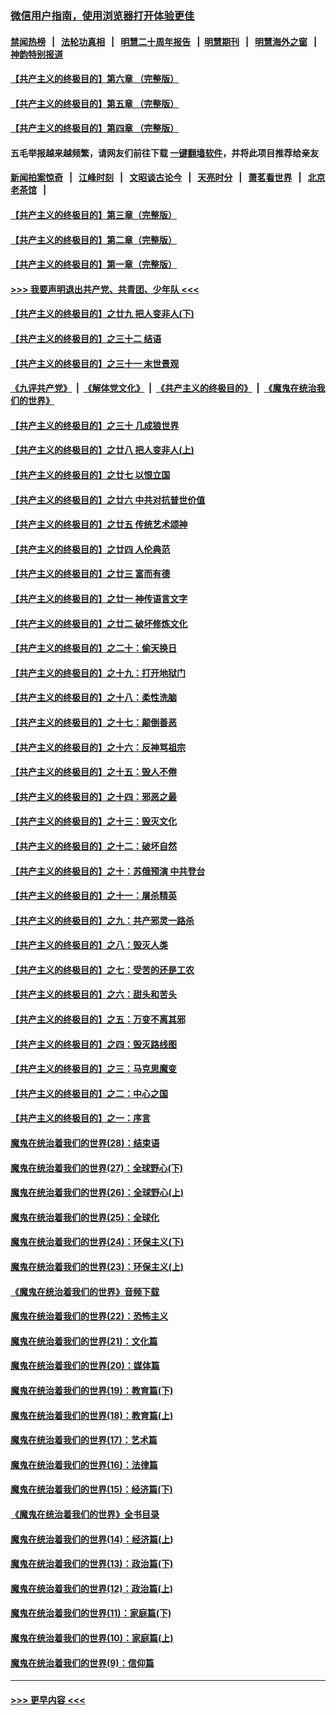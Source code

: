 ### [微信用户指南，使用浏览器打开体验更佳](https://github.com/gfw-breaker/banned-news1/blob/master/indexes/wechat-guide.md?t=0)
#### [禁闻热榜](热点新闻.md?t=0)  &nbsp;&nbsp;|&nbsp;&nbsp; [法轮功真相](https://github.com/gfw-breaker/truth/blob/master/README.md?t=0) &nbsp;&nbsp;|&nbsp;&nbsp; [明慧二十周年报告](https://github.com/gfw-breaker/mh-reports/blob/master/README.md?t=0) &nbsp;&nbsp;|&nbsp;&nbsp;[明慧期刊](https://github.com/gfw-breaker/mh-qikan) &nbsp;&nbsp;|&nbsp;&nbsp; [明慧海外之窗](https://github.com/gfw-breaker/mh-news/blob/master/README.md?t=0) &nbsp;&nbsp;|&nbsp;&nbsp; [神韵特别报道](https://github.com/gfw-breaker/mh-news/blob/master/shenyun.md?t=0)
#### [【共产主义的终极目的】第六章 （完整版）](../pages/nsc422/n11428913.md?t=02051011) 
#### [【共产主义的终极目的】第五章 （完整版）](../pages/nsc422/n11428912.md?t=02051011) 
#### [【共产主义的终极目的】第四章 （完整版）](../pages/nsc422/n11428907.md?t=02051011) 
#### 五毛举报越来越频繁，请网友们前往下载 [一键翻墙软件](https://github.com/gfw-breaker/ssr-accounts)，并将此项目推荐给亲友
#### [新闻拍案惊奇](https://github.com/gfw-breaker/banned-news1/blob/master/pages/link4.md) &nbsp;&nbsp;|&nbsp;&nbsp; [江峰时刻](https://github.com/gfw-breaker/banned-news1/blob/master/pages/link4.md) &nbsp;&nbsp;|&nbsp;&nbsp; [文昭谈古论今](https://github.com/gfw-breaker/banned-news1/blob/master/pages/link4.md) &nbsp;&nbsp;|&nbsp;&nbsp; [天亮时分](https://github.com/gfw-breaker/banned-news1/blob/master/pages/link4.md) &nbsp;&nbsp;|&nbsp;&nbsp; [萧茗看世界](https://github.com/gfw-breaker/banned-news1/blob/master/pages/link4.md) &nbsp;&nbsp;|&nbsp;&nbsp; [北京老茶馆](https://github.com/gfw-breaker/banned-news1/blob/master/pages/link4.md) &nbsp;&nbsp;|&nbsp;&nbsp; 
#### [【共产主义的终极目的】第三章（完整版）](../pages/nsc422/n11428848.md?t=02051011) 
#### [【共产主义的终极目的】第二章（完整版）](../pages/nsc422/n11428831.md?t=02051011) 
#### [【共产主义的终极目的】第一章（完整版）](../pages/nsc422/n11417651.md?t=02051011) 
#### [>>> 我要声明退出共产党、共青团、少年队 <<<](https://github.com/begood0513/goodnews/blob/master/quit/letter.md) 
#### [【共产主义的终极目的】之廿九 把人变非人(下)](../pages/nsc422/n11344140.md?t=02051011) 
#### [【共产主义的终极目的】之三十二 结语](../pages/nsc422/n11360535.md?t=02051011) 
#### [【共产主义的终极目的】之三十一 末世景观](../pages/nsc422/n11351129.md?t=02051011) 
#### [《九评共产党》](https://github.com/begood0513/9ping.md/blob/master/README.md) &nbsp;|&nbsp; [《解体党文化》](../../../../jtdwh.md/blob/master/README.md)  &nbsp;|&nbsp; [《共产主义的终极目的》](../../../../gczydzjmd.md/blob/master/README.md) &nbsp;|&nbsp; [《魔鬼在统治我们的世界》](../../../../mgztzwmdsj.md/blob/master/README.md) 
#### [【共产主义的终极目的】之三十 几成狼世界](../pages/nsc422/n11348280.md?t=02051011) 
#### [【共产主义的终极目的】之廿八 把人变非人(上)](../pages/nsc422/n11340492.md?t=02051011) 
#### [【共产主义的终极目的】之廿七 以恨立国](../pages/nsc422/n11336944.md?t=02051011) 
#### [【共产主义的终极目的】之廿六 中共对抗普世价值](../pages/nsc422/n11324785.md?t=02051011) 
#### [【共产主义的终极目的】之廿五 传统艺术颂神](../pages/nsc422/n11296396.md?t=02051011) 
#### [【共产主义的终极目的】之廿四 人伦典范](../pages/nsc422/n11296397.md?t=02051011) 
#### [【共产主义的终极目的】之廿三 富而有德](../pages/nsc422/n11283598.md?t=02051011) 
#### [【共产主义的终极目的】之廿一 神传语言文字](../pages/nsc422/n11263265.md?t=02051011) 
#### [【共产主义的终极目的】之廿二 破坏修炼文化](../pages/nsc422/n11245728.md?t=02051011) 
#### [【共产主义的终极目的】之二十：偷天换日](../pages/nsc422/n11238846.md?t=02051011) 
#### [【共产主义的终极目的】之十九：打开地狱门](../pages/nsc422/n11206376.md?t=02051011) 
#### [【共产主义的终极目的】之十八：柔性洗脑](../pages/nsc422/n11199994.md?t=02051011) 
#### [【共产主义的终极目的】之十七：颠倒善恶](../pages/nsc422/n11179782.md?t=02051011) 
#### [【共产主义的终极目的】之十六：反神骂祖宗](../pages/nsc422/n11166798.md?t=02051011) 
#### [【共产主义的终极目的】之十五：毁人不倦](../pages/nsc422/n11166792.md?t=02051011) 
#### [【共产主义的终极目的】之十四：邪恶之最](../pages/nsc422/n11150249.md?t=02051011) 
#### [【共产主义的终极目的】之十三：毁灭文化](../pages/nsc422/n11135227.md?t=02051011) 
#### [【共产主义的终极目的】之十二：破坏自然](../pages/nsc422/n11135214.md?t=02051011) 
#### [【共产主义的终极目的】之十：苏俄预演 中共登台](../pages/nsc422/n11118424.md?t=02051011) 
#### [【共产主义的终极目的】之十一：屠杀精英](../pages/nsc422/n11118442.md?t=02051011) 
#### [【共产主义的终极目的】之九：共产邪灵一路杀](../pages/nsc422/n11114139.md?t=02051011) 
#### [【共产主义的终极目的】之八：毁灭人类](../pages/nsc422/n11108503.md?t=02051011) 
#### [【共产主义的终极目的】之七：受苦的还是工农](../pages/nsc422/n11101809.md?t=02051011) 
#### [【共产主义的终极目的】之六：甜头和苦头](../pages/nsc422/n11096971.md?t=02051011) 
#### [【共产主义的终极目的】之五：万变不离其邪](../pages/nsc422/n11091285.md?t=02051011) 
#### [【共产主义的终极目的】之四：毁灭路线图](../pages/nsc422/n11086284.md?t=02051011) 
#### [【共产主义的终极目的】之三：马克思魔变](../pages/nsc422/n11061941.md?t=02051011) 
#### [【共产主义的终极目的】之二：中心之国](../pages/nsc422/n11047728.md?t=02051011) 
#### [【共产主义的终极目的】之一：序言](../pages/nsc422/n11086077.md?t=02051011) 
#### [魔鬼在统治着我们的世界(28)：结束语](../pages/nsc422/n10936246.md?t=02051011) 
#### [魔鬼在统治着我们的世界(27)：全球野心(下)](../pages/nsc422/n10928319.md?t=02051011) 
#### [魔鬼在统治着我们的世界(26)：全球野心(上)](../pages/nsc422/n10900318.md?t=02051011) 
#### [魔鬼在统治着我们的世界(25)：全球化](../pages/nsc422/n10788205.md?t=02051011) 
#### [魔鬼在统治着我们的世界(24)：环保主义(下)](../pages/nsc422/n10695307.md?t=02051011) 
#### [魔鬼在统治着我们的世界(23)：环保主义(上)](../pages/nsc422/n10688613.md?t=02051011) 
#### [《魔鬼在统治着我们的世界》音频下载](../pages/nsc422/n10635553.md?t=02051011) 
#### [魔鬼在统治着我们的世界(22)：恐怖主义](../pages/nsc422/n10614727.md?t=02051011) 
#### [魔鬼在统治着我们的世界(21)：文化篇](../pages/nsc422/n10597706.md?t=02051011) 
#### [魔鬼在统治着我们的世界(20)：媒体篇](../pages/nsc422/n10586579.md?t=02051011) 
#### [魔鬼在统治着我们的世界(19)：教育篇(下)](../pages/nsc422/n10564808.md?t=02051011) 
#### [魔鬼在统治着我们的世界(18)：教育篇(上)](../pages/nsc422/n10526970.md?t=02051011) 
#### [魔鬼在统治着我们的世界(17)：艺术篇](../pages/nsc422/n10499093.md?t=02051011) 
#### [魔鬼在统治着我们的世界(16)：法律篇](../pages/nsc422/n10485969.md?t=02051011) 
#### [魔鬼在统治着我们的世界(15)：经济篇(下)](../pages/nsc422/n10469975.md?t=02051011) 
#### [《魔鬼在统治着我们的世界》全书目录](../pages/nsc422/n10464261.md?t=02051011) 
#### [魔鬼在统治着我们的世界(14)：经济篇(上)](../pages/nsc422/n10457370.md?t=02051011) 
#### [魔鬼在统治着我们的世界(13)：政治篇(下)](../pages/nsc422/n10448270.md?t=02051011) 
#### [魔鬼在统治着我们的世界(12)：政治篇(上)](../pages/nsc422/n10444576.md?t=02051011) 
#### [魔鬼在统治着我们的世界(11)：家庭篇(下)](../pages/nsc422/n10440961.md?t=02051011) 
#### [魔鬼在统治着我们的世界(10)：家庭篇(上)](../pages/nsc422/n10435448.md?t=02051011) 
#### [魔鬼在统治着我们的世界(9)：信仰篇](../pages/nsc422/n10432159.md?t=02051011) 

----
#### [ >>> 更早内容 <<< ](../indexes/nsc422-earlier.md)
